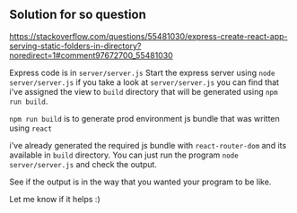 ## Solution for so question

https://stackoverflow.com/questions/55481030/express-create-react-app-serving-static-folders-in-directory?noredirect=1#comment97672700_55481030


Express code is in `server/server.js`
Start the express server using `node server/server.js`
if you take a look at `server/server.js` you can find that i've assigned the view to `build` directory that will be generated using `npm run build`.

`npm run build` is to generate prod environment js bundle that was written using `react`

i've already generated the required js bundle with `react-router-dom` and its available in `build` directory. You can just run the program `node server/server.js` and check the output.

See if the output is in the way that you wanted your program to be like.

Let me know if it helps :)

